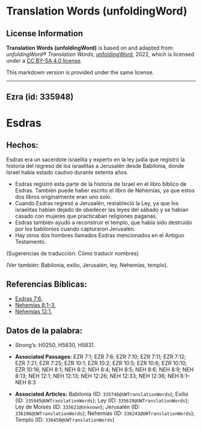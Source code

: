 # Translation Words (unfoldingWord)

## License Information

**Translation Words (unfoldingWord)** is based on and adapted from: _unfoldingWord® Translation Words_, [unfoldingWord](https://unfoldingword.org/utw), 2022, which is licensed under a [CC BY-SA 4.0 license](https://creativecommons.org/licenses/by-sa/4.0/legalcode.en).

This markdown version is provided under the same license.



--------------------------------

## Ezra (id: 335948)

Esdras
======

Hechos:
-------

Esdras era un sacerdote israelita y experto en la ley judía que registró la historia del regreso de los israelitas a Jerusalén desde Babilonia, donde Israel había estado cautivo durante setenta años.

* Esdras registró esta parte de la historia de Israel en el libro bíblico de Esdras. También puede haber escrito el libro de Nehemías, ya que estos dos libros originalmente eran uno solo.
* Cuando Esdras regresó a Jerusalén, restableció la Ley, ya que los israelitas habían dejado de obedecer las leyes del sábado y se habían casado con mujeres que practicaban religiones paganas.
* Esdras también ayudó a reconstruir el templo, que había sido destruido por los babilonios cuando capturaron Jerusalén.
* Hay otros dos hombres llamados Esdras mencionados en el Antiguo Testamento.

(Sugerencias de traducción: Cómo traducir nombres)

(Ver también: Babilonia, exilio, Jerusalén, ley, Nehemías, templo).

Referencias Bíblicas:
---------------------

* [Esdras 7:6\.](https://ref.ly/Ezra7:6)
* [Nehemías 8:1–3\.](https://ref.ly/Neh8:1-Neh8:3)
* [Nehemías 12:1\.](https://ref.ly/Neh12:1)

Datos de la palabra:
--------------------

* Strong’s: H0250, H5830, H5831\.

* **Associated Passages:** EZR 7:1; EZR 7:6; EZR 7:10; EZR 7:11; EZR 7:12; EZR 7:21; EZR 7:25; EZR 10:1; EZR 10:2; EZR 10:5; EZR 10:6; EZR 10:10; EZR 10:16; NEH 8:1; NEH 8:2; NEH 8:4; NEH 8:5; NEH 8:6; NEH 8:9; NEH 8:13; NEH 12:1; NEH 12:13; NEH 12:26; NEH 12:33; NEH 12:36; NEH 8:1–NEH 8:3
* **Associated Articles:** Babilonia (ID: `335746@UWTranslationWords`); Exilio (ID: `335945@UWTranslationWords`); Ley (ID: `335619@UWTranslationWords`); Ley de Moisés (ID: `335621@Unknown`); Jerusalén (ID: `336106@UWTranslationWords`); Nehemías (ID: `336243@UWTranslationWords`); Templo (ID: `336450@UWTranslationWords`)


